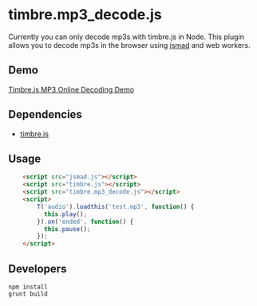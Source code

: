 # timbre.mp3_decode.js

Currently you can only decode mp3s with timbre.js in Node.  This plugin
allows you to decode mp3s in the browser using
[jsmad](https://github.com/audiocogs/jsmad) and web workers.


## Demo

[Timbre.js MP3 Online Decoding Demo](http://skratchdot.github.io/timbre.mp3_decode.js/)


## Dependencies

- [timbre.js](https://github.com/mohayonao/timbre.js/)


## Usage

```html
	<script src="jsmad.js"></script>
	<script src="timbre.js"></script>
	<script src="timbre.mp3_decode.js"></script>
	<script>
		T('audio').loadthis('test.mp3', function() {
		  this.play();
		}).on('ended', function() {
		  this.pause();
		});
	</script>
```

## Developers

    npm install
    grunt build


